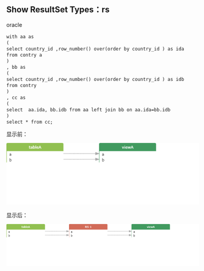 ## Show ResultSet Types：rs

oracle
```
with aa as
(
select country_id ,row_number() over(order by country_id ) as ida
from contry a
)
, bb as
(
select country_id ,row_number() over(order by country_id ) as idb
from contry
)
, cc as
(
select  aa.ida, bb.idb from aa left join bb on aa.ida=bb.idb
)
select * from cc;
```
显示前：

![png](../images/rt_rs_01.png)

显示后：

![png](../images/rt_rs_02.png)